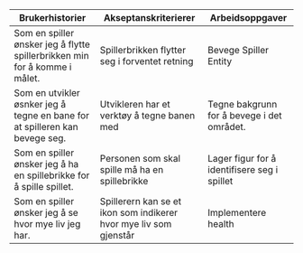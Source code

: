 | Brukerhistorier                                                              | Akseptanskriterierer                                    | Arbeidsoppgaver                               |  
| -----------------------------------------------------------------------------| --------------------------------------------------------|-----------------------------------------------|
| Som en spiller ønsker jeg å flytte spillerbrikken min for å komme i målet.   | Spillerbrikken flytter seg i forventet retning          | Bevege Spiller Entity                         |
| Som en utvikler øsnker jeg å tegne en bane for at spilleren kan bevege seg.  | Utvikleren har et verktøy å tegne banen med   | Tegne bakgrunn for å bevege i det området.   |
| Som en spiller ønsker jeg å ha en spillebrikke for å spille spillet.         | Personen som skal spille må ha en spillebrikke          | Lager figur for å identifisere seg i spillet  |
| Som en spiller ønsker jeg å se hvor mye liv jeg har.                         | Spillerern kan se et ikon som indikerer hvor mye liv som gjenstår         | Implementere health
                                                                                             


